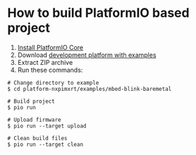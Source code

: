 How to build PlatformIO based project
=====================================

1. [Install PlatformIO Core](https://docs.platformio.org/page/core.html)
2. Download [development platform with examples](https://github.com/platformio/platform-nxpimxrt/archive/develop.zip)
3. Extract ZIP archive
4. Run these commands:

```shell
# Change directory to example
$ cd platform-nxpimxrt/examples/mbed-blink-baremetal

# Build project
$ pio run

# Upload firmware
$ pio run --target upload

# Clean build files
$ pio run --target clean
```
